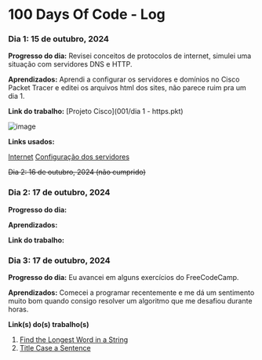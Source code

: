 # 100 Days Of Code - Log

### Dia 1: 15 de outubro, 2024 

**Progresso do dia:** Revisei conceitos de protocolos de internet, simulei uma situação com servidores DNS e HTTP.

**Aprendizados:** Aprendi a configurar os servidores e domínios no Cisco Packet Tracer e editei os arquivos html dos sites, não parece ruim pra um dia 1.

**Link do trabalho:**
[Projeto Cisco](001/dia 1 - https.pkt)

![image](https://github.com/user-attachments/assets/0c43341a-aabe-4774-bf5c-af0824d7e34b)

**Links usados:**

[Internet](https://web.stanford.edu/class/msande91si/www-spr04/readings/week1/InternetWhitepaper.htm)
[Configuração dos servidores](https://medium.com/@pedroferrari2004/cisco-packet-tracer-entendendo-os-protocolos-dhcp-dns-e-http-2234de02fe10)


~~Dia 2: 16 de outubro, 2024 (não cumprido)~~


### Dia 2: 17 de outubro, 2024 

**Progresso do dia:** 

**Aprendizados:**

**Link do trabalho:** 


### Dia 3: 17 de outubro, 2024 

**Progresso do dia:** Eu avancei em alguns exercícios do FreeCodeCamp.

**Aprendizados:** Comecei a programar recentemente e me dá um sentimento muito bom quando consigo resolver um algoritmo que me desafiou durante horas.

**Link(s) do(s) trabalho(s)**
1. [Find the Longest Word in a String](https://www.freecodecamp.com/challenges/find-the-longest-word-in-a-string)
2. [Title Case a Sentence](https://www.freecodecamp.com/challenges/title-case-a-sentence)
